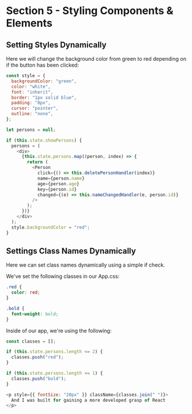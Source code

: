 # Section 5 - Styling Components & Elements

## Setting Styles Dynamically

Here we will change the background color from green to red depending on if the button has been clicked:

```javascript
const style = {
  backgroundColor: "green",
  color: "white",
  font: "inherit",
  border: "1px solid blue",
  padding: "8px",
  cursor: "pointer",
  outline: "none",
};

let persons = null;

if (this.state.showPersons) {
  persons = (
    <div>
      {this.state.persons.map((person, index) => {
        return (
          <Person
            click={() => this.deletePersonHandler(index)}
            name={person.name}
            age={person.age}
            key={person.id}
            changed={(e) => this.nameChangedHandler(e, person.id)}
          />
        );
      })}
    </div>
  );
  style.backgroundColor = "red";
}
```

## Settings Class Names Dynamically

Here we can set class names dynamically using a simple if check.

We've set the following classes in our App.css:

```css
.red {
  color: red;
}

.bold {
  font-weight: bold;
}
```

Inside of our app, we're using the following:

```javascript
const classes = [];

if (this.state.persons.length <= 2) {
  classes.push("red");
}

if (this.state.persons.length <= 1) {
  classes.push("bold");
}
```

```javascript
<p style={{ fontSize: "20px" }} className={classes.join(" ")}>
  And I was built for gaining a more developed grasp of React
</p>
```
